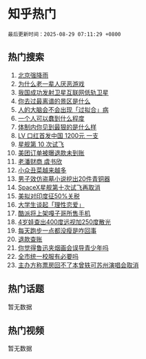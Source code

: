 # 知乎热门

`最后更新时间：2025-08-29 07:11:29 +0800`

## 热门搜索

1. [北京强降雨](https://www.zhihu.com/search?q=%E5%8C%97%E4%BA%AC%E5%BC%BA%E9%99%8D%E9%9B%A8)
1. [为什么老一辈人厌恶游戏](https://www.zhihu.com/search?q=%E4%B8%BA%E4%BB%80%E4%B9%88%E8%80%81%E4%B8%80%E8%BE%88%E4%BA%BA%E5%8E%8C%E6%81%B6%E6%B8%B8%E6%88%8F)
1. [我国成功发射卫星互联网低轨卫星](https://www.zhihu.com/search?q=%E6%88%91%E5%9B%BD%E6%88%90%E5%8A%9F%E5%8F%91%E5%B0%84%E5%8D%AB%E6%98%9F%E4%BA%92%E8%81%94%E7%BD%91%E4%BD%8E%E8%BD%A8%E5%8D%AB%E6%98%9F)
1. [你去过最离谱的景区是什么](https://www.zhihu.com/search?q=%E4%BD%A0%E5%8E%BB%E8%BF%87%E6%9C%80%E7%A6%BB%E8%B0%B1%E7%9A%84%E6%99%AF%E5%8C%BA%E6%98%AF%E4%BB%80%E4%B9%88)
1. [人的大脑会不会出现「过拟合」病](https://www.zhihu.com/search?q=%E4%BA%BA%E7%9A%84%E5%A4%A7%E8%84%91%E4%BC%9A%E4%B8%8D%E4%BC%9A%E5%87%BA%E7%8E%B0%E3%80%8C%E8%BF%87%E6%8B%9F%E5%90%88%E3%80%8D%E7%97%85)
1. [一个人可以蠢到什么程度](https://www.zhihu.com/search?q=%E4%B8%80%E4%B8%AA%E4%BA%BA%E5%8F%AF%E4%BB%A5%E8%A0%A2%E5%88%B0%E4%BB%80%E4%B9%88%E7%A8%8B%E5%BA%A6)
1. [体制内你见到最狠的是什么样](https://www.zhihu.com/search?q=%E4%BD%93%E5%88%B6%E5%86%85%E4%BD%A0%E8%A7%81%E5%88%B0%E6%9C%80%E7%8B%A0%E7%9A%84%E6%98%AF%E4%BB%80%E4%B9%88%E6%A0%B7)
1. [ LV 口红首发中国 1200元 一支](https://www.zhihu.com/search?q=%20LV%20%E5%8F%A3%E7%BA%A2%E9%A6%96%E5%8F%91%E4%B8%AD%E5%9B%BD%201200%E5%85%83%20%E4%B8%80%E6%94%AF)
1. [星舰第 10 次试飞](https://www.zhihu.com/search?q=%E6%98%9F%E8%88%B0%E7%AC%AC%2010%20%E6%AC%A1%E8%AF%95%E9%A3%9E)
1. [美团订单被曝退款未到账](https://www.zhihu.com/search?q=%E7%BE%8E%E5%9B%A2%E8%AE%A2%E5%8D%95%E8%A2%AB%E6%9B%9D%E9%80%80%E6%AC%BE%E6%9C%AA%E5%88%B0%E8%B4%A6)
1. [老潘财商 虞书欣](https://www.zhihu.com/search?q=%E8%80%81%E6%BD%98%E8%B4%A2%E5%95%86%20%E8%99%9E%E4%B9%A6%E6%AC%A3)
1. [小众丑菜越来越多](https://www.zhihu.com/search?q=%E5%B0%8F%E4%BC%97%E4%B8%91%E8%8F%9C%E8%B6%8A%E6%9D%A5%E8%B6%8A%E5%A4%9A)
1. [男子效仿盗墓小说挖出20件青铜器](https://www.zhihu.com/search?q=%E7%94%B7%E5%AD%90%E6%95%88%E4%BB%BF%E7%9B%97%E5%A2%93%E5%B0%8F%E8%AF%B4%E6%8C%96%E5%87%BA20%E4%BB%B6%E9%9D%92%E9%93%9C%E5%99%A8)
1. [SpaceX星舰第十次试飞再取消](https://www.zhihu.com/search?q=SpaceX%E6%98%9F%E8%88%B0%E7%AC%AC%E5%8D%81%E6%AC%A1%E8%AF%95%E9%A3%9E%E5%86%8D%E5%8F%96%E6%B6%88)
1. [美拟对印度征50%关税](https://www.zhihu.com/search?q=%E7%BE%8E%E6%8B%9F%E5%AF%B9%E5%8D%B0%E5%BA%A6%E5%BE%8150%25%E5%85%B3%E7%A8%8E)
1. [大学生谈起「理性恋爱」](https://www.zhihu.com/search?q=%E5%A4%A7%E5%AD%A6%E7%94%9F%E8%B0%88%E8%B5%B7%E3%80%8C%E7%90%86%E6%80%A7%E6%81%8B%E7%88%B1%E3%80%8D)
1. [酷派将上架嘎子哥所售手机](https://www.zhihu.com/search?q=%E9%85%B7%E6%B4%BE%E5%B0%86%E4%B8%8A%E6%9E%B6%E5%98%8E%E5%AD%90%E5%93%A5%E6%89%80%E5%94%AE%E6%89%8B%E6%9C%BA)
1. [4岁娃查出400度远视加250度散光](https://www.zhihu.com/search?q=4%E5%B2%81%E5%A8%83%E6%9F%A5%E5%87%BA400%E5%BA%A6%E8%BF%9C%E8%A7%86%E5%8A%A0250%E5%BA%A6%E6%95%A3%E5%85%89)
1. [每天跑步一点都没瘦是咋回事](https://www.zhihu.com/search?q=%E6%AF%8F%E5%A4%A9%E8%B7%91%E6%AD%A5%E4%B8%80%E7%82%B9%E9%83%BD%E6%B2%A1%E7%98%A6%E6%98%AF%E5%92%8B%E5%9B%9E%E4%BA%8B)
1. [退款查账](https://www.zhihu.com/search?q=%E9%80%80%E6%AC%BE%E6%9F%A5%E8%B4%A6)
1. [你觉得鲁迅夹烟画会误导青少年吗](https://www.zhihu.com/search?q=%E4%BD%A0%E8%A7%89%E5%BE%97%E9%B2%81%E8%BF%85%E5%A4%B9%E7%83%9F%E7%94%BB%E4%BC%9A%E8%AF%AF%E5%AF%BC%E9%9D%92%E5%B0%91%E5%B9%B4%E5%90%97)
1. [全市统一校服有必要吗](https://www.zhihu.com/search?q=%E5%85%A8%E5%B8%82%E7%BB%9F%E4%B8%80%E6%A0%A1%E6%9C%8D%E6%9C%89%E5%BF%85%E8%A6%81%E5%90%97)
1. [主办方称票房回不了本曾轶可苏州演唱会取消](https://www.zhihu.com/search?q=%E4%B8%BB%E5%8A%9E%E6%96%B9%E7%A7%B0%E7%A5%A8%E6%88%BF%E5%9B%9E%E4%B8%8D%E4%BA%86%E6%9C%AC%E6%9B%BE%E8%BD%B6%E5%8F%AF%E8%8B%8F%E5%B7%9E%E6%BC%94%E5%94%B1%E4%BC%9A%E5%8F%96%E6%B6%88)

## 热门话题

暂无数据

## 热门视频

暂无数据